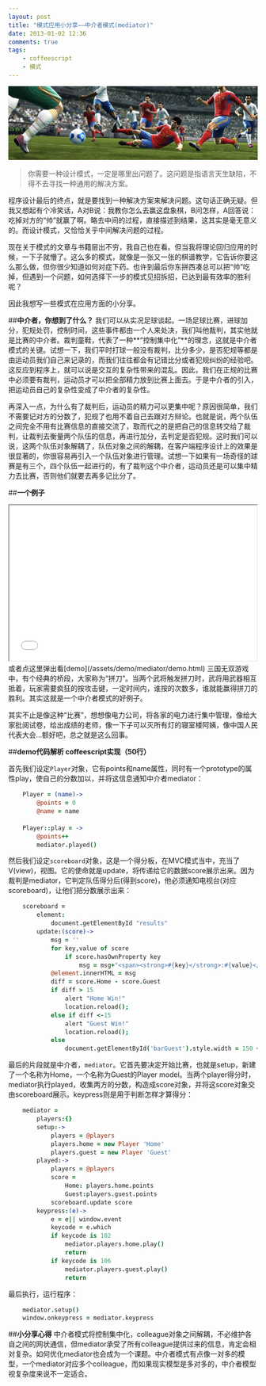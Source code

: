 ```yaml
---
layout: post
title: "模式应用小分享——中介者模式(mediator)"
date: 2013-01-02 12:36
comments: true
tags: 
	- coffeescript 
	- 模式
---
```


![实况足球](/assets/blogImg/mediator1.jpg)   
> 你需要一种设计模式，一定是哪里出问题了。这问题是指语言天生缺陷，不得不去寻找一种通用的解决方案。

程序设计最后的终点，就是要找到一种解决方案来解决问题。这句话正确无疑。但我又想起有个冷笑话，A对B说：我教你怎么去赢这盘象棋，B问怎样，A回答说：吃掉对方的“帅”就赢了啊。略去中间的过程，直接描述到结果，这其实是毫无意义的。而设计模式，又恰恰关乎中间解决问题的过程。

现在关于模式的文章与书籍层出不穷，我自己也在看。但当我将理论回归应用的时候，一下子就懵了。这么多的模式，就像是一张又一张的棋谱教学，它告诉你要这么那么做，但你很少知道如何对症下药。也许到最后你东拼西凑总可以把“帅”吃掉，但遇到一个问题，如何选择下一步的模式见招拆招，已达到最有效率的胜利呢？

因此我想写一些模式在应用方面的小分享。

##**中介者，你想到了什么？**
我们可以从实况足球谈起。一场足球比赛，进球加分，犯规处罚，控制时间，这些事件都由一个人来处决，我们叫他裁判，其实他就是比赛的中介者。裁判童鞋，代表了一种**“控制集中化”**的理念，这就是中介者模式的关键。试想一下，我们平时打球一般没有裁判，比分多少，是否犯规等都是由运动员我们自己来记录的，而我们往往都会有记错比分或者犯规纠纷的经验吧。这反应到程序上，就可以说是交互的复杂性带来的混乱。因此，我们在正规的比赛中必须要有裁判，运动员才可以把全部精力放到比赛上面去。于是中介者的引入，把运动员自己的复杂性变成了中介者的复杂性。

再深入一点，为什么有了裁判后，运动员的精力可以更集中呢？原因很简单，我们不需要记对方的分数了，犯规了也用不着自己去跟对方辩论。也就是说，两个队伍之间完全不用有比赛信息的直接交流了，取而代之的是把自己的信息转交给了裁判，让裁判去衡量两个队伍的信息，再进行加分，去判定是否犯规。这时我们可以说，这两个队伍对象解耦了，队伍对象之间的解耦，在客户端程序设计上的效果是很显著的，你很容易再引入一个队伍对象进行管理。试想一下如果有一场奇怪的球赛是有三个，四个队伍一起进行的，有了裁判这个中介者，运动员还是可以集中精力去比赛，否则他们就要去再多记比分了。

##**一个例子**
<iframe id="demoIframe" src="/assets/demo/mediator/demo.html" width="500" height="314" scrolling="no"></iframe>
或者点这里弹出看[demo](/assets/demo/mediator/demo.html)         
三国无双游戏中，有个经典的桥段，大家称为“拼刀”。当两个武将触发拼刀时，武将用武器相互抵着，玩家需要疯狂的按攻击键，一定时间内，谁按的次数多，谁就能赢得拼刀的胜利。其实这就是一个中介者模式的好例子。

其实不止是像这种“比赛”，想想像电力公司，将各家的电力进行集中管理，像给大家批阅试卷，给出成绩的老师，像一下子可以灭所有灯的寝室楼阿姨，像中国人民代表大会…额好吧，总之就是这么回事。

##**demo代码解析 coffeescript实现（50行）**

首先我们设定<code>Player</code>对象，它有points和name属性，同时有一个prototype的属性play，使自己的分数加以，并将这信息通知中介者mediator：
```coffeescript
	Player = (name)->
		@points = 0
		@name = name

	Player::play = ->
		@points++
		mediator.played()
```
然后我们设定<code>scoreboard</code>对象，这是一个得分板，在MVC模式当中，充当了V(view)，视图。它的使命就是update，将传递给它的数据score展示出来。因为裁判是mediator，它判定队伍得分后(得到score)，他必须通知电视台(对应scoreboard)，让他们把分数展示出来：
```coffeescript
	scoreboard = 
		element:
			document.getElementById "results"
		update:(score)->
			msg = ''
			for key,value of score 
				if score.hasOwnProperty key
					msg = msg+"<span><strong>#{key}</strong>:#{value}</span>"
			@element.innerHTML = msg
			diff = score.Home - score.Guest
			if diff > 15 
				alert "Home Win!"
				location.reload();
			else if diff <-15
				alert "Guest Win!"
				location.reload();
			else
				document.getElementById('barGuest').style.width = 150 + (diff*10) + 'px'
```
最后的片段就是中介者，<code>mediator</code>。它首先要决定开始比赛，也就是setup，新建了一个名称为Home，一个名称为Guest的Player model。当两个player得分时，mediator执行played，收集两方的分数，构造成score对象，并将这score对象交由scoreboard展示。keypress则是用于判断怎样才算得分：
```coffeescript
	mediator = 
		players:{}
		setup:->
			players = @players
			players.home = new Player 'Home'
			players.guest = new Player 'Guest'
		played:->
			players = @players
			score = 
				Home: players.home.points
				Guest:players.guest.points
			scoreboard.update score
		keypress:(e)->
			e = e|| window.event
			keycode = e.which
			if keycode is 102
				mediator.players.home.play()
				return
			if keycode is 106
				mediator.players.guest.play()
				return
```
最后执行，运行程序：
```coffeescript
	mediator.setup()
	window.onkeypress = mediator.keypress
```

##**小分享心得**
中介者模式将控制集中化，colleague对象之间解耦，不必维护各自之间的网状通信，但mediator承受了所有colleague提供过来的信息，肯定会相对复杂。如何优化mediator也会成为一个课题。中介者模式有点像一对多的模型，一个mediator对应多个colleague，而如果现实模型是多对多的，中介者模型视复杂度来说不一定适合。